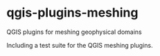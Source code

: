 qgis-plugins-meshing
====================

QGIS plugins for meshing geophysical domains

Including a test suite for the QGIS meshing plugins.
